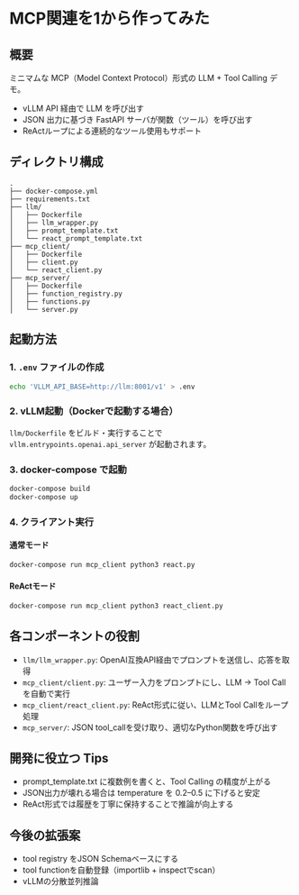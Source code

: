 # MCP関連を1から作ってみた

## 概要

ミニマムな MCP（Model Context Protocol）形式の LLM + Tool Calling デモ。

* vLLM API 経由で LLM を呼び出す
* JSON 出力に基づき FastAPI サーバが関数（ツール）を呼び出す
* ReActループによる連続的なツール使用もサポート

## ディレクトリ構成

```
.
├── docker-compose.yml
├── requirements.txt
├── llm/
│   ├── Dockerfile
│   ├── llm_wrapper.py
│   ├── prompt_template.txt
│   └── react_prompt_template.txt
├── mcp_client/
│   ├── Dockerfile
│   ├── client.py
│   └── react_client.py
├── mcp_server/
│   ├── Dockerfile
│   ├── function_registry.py
│   ├── functions.py
│   └── server.py
```

## 起動方法

### 1. `.env` ファイルの作成

```bash
echo 'VLLM_API_BASE=http://llm:8001/v1' > .env
```

### 2. vLLM起動（Dockerで起動する場合）

`llm/Dockerfile` をビルド・実行することで `vllm.entrypoints.openai.api_server` が起動されます。

### 3. docker-compose で起動

```bash
docker-compose build
docker-compose up
```

### 4. クライアント実行

#### 通常モード

```bash
docker-compose run mcp_client python3 react.py
```

#### ReActモード

```bash
docker-compose run mcp_client python3 react_client.py
```

## 各コンポーネントの役割

* `llm/llm_wrapper.py`: OpenAI互換API経由でプロンプトを送信し、応答を取得
* `mcp_client/client.py`: ユーザー入力をプロンプトにし、LLM → Tool Call を自動で実行
* `mcp_client/react_client.py`: ReAct形式に従い、LLMとTool Callをループ処理
* `mcp_server/`: JSON tool\_callを受け取り、適切なPython関数を呼び出す

## 開発に役立つ Tips

* prompt_template.txt に複数例を書くと、Tool Calling の精度が上がる
* JSON出力が壊れる場合は temperature を 0.2–0.5 に下げると安定
* ReAct形式では履歴を丁寧に保持することで推論が向上する

## 今後の拡張案

* tool registry をJSON Schemaベースにする
* tool functionを自動登録（importlib + inspectでscan）
* vLLMの分散並列推論
